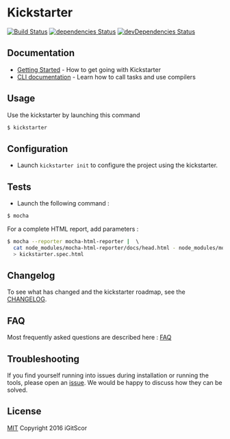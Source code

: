 # Kickstarter

[![Build Status](https://travis-ci.org/iGitScor/kickstarter.svg?branch=master)](https://travis-ci.org/iGitScor/kickstarter)
[![dependencies Status](https://david-dm.org/iGitScor/kickstarter/status.svg)](https://david-dm.org/iGitScor/kickstarter)
[![devDependencies Status](https://david-dm.org/iGitScor/kickstarter/dev-status.svg)](https://david-dm.org/iGitScor/kickstarter?type=dev)

## Documentation

* [Getting Started](docs/getting-started.md) - How to get going with Kickstarter
* [CLI documentation](docs/CLI.md) - Learn how to call tasks and use compilers

## Usage

Use the kickstarter by launching this command

```sh
$ kickstarter
```

## Configuration

* Launch `kickstarter init` to configure the project using the kickstarter.

## Tests

* Launch the following command :
```sh
$ mocha
```

For a complete HTML report, add parameters :
```sh
$ mocha --reporter mocha-html-reporter |  \  
  cat node_modules/mocha-html-reporter/docs/head.html - node_modules/mocha-html-reporter/docs/tail.html \  
  > kickstarter.spec.html
```

## Changelog

To see what has changed and the kickstarter roadmap, see the [CHANGELOG](docs/CHANGELOG.md).

## FAQ

Most frequently asked questions are described here : [FAQ](docs/faq.md)

## Troubleshooting

If you find yourself running into issues during installation or running the tools,
please open an [issue](https://github.com/iGitScor/kickstarter/issues).
We would be happy to discuss how they can be solved.

## License

[MIT](LICENCE)
Copyright 2016 iGitScor
